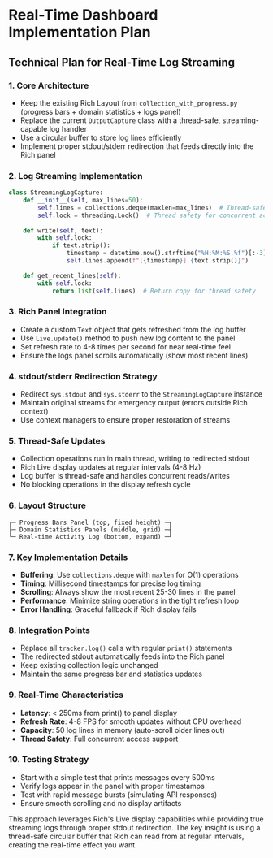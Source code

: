 # Real-Time Dashboard Implementation Plan

## Technical Plan for Real-Time Log Streaming

### 1. **Core Architecture**
- Keep the existing Rich Layout from `collection_with_progress.py` (progress bars + domain statistics + logs panel)
- Replace the current `OutputCapture` class with a thread-safe, streaming-capable log handler
- Use a circular buffer to store log lines efficiently
- Implement proper stdout/stderr redirection that feeds directly into the Rich panel

### 2. **Log Streaming Implementation**
```python
class StreamingLogCapture:
    def __init__(self, max_lines=50):
        self.lines = collections.deque(maxlen=max_lines)  # Thread-safe circular buffer
        self.lock = threading.Lock()  # Thread safety for concurrent access
        
    def write(self, text):
        with self.lock:
            if text.strip():
                timestamp = datetime.now().strftime("%H:%M:%S.%f")[:-3]  # Millisecond precision
                self.lines.append(f"[{timestamp}] {text.strip()}")
    
    def get_recent_lines(self):
        with self.lock:
            return list(self.lines)  # Return copy for thread safety
```

### 3. **Rich Panel Integration**
- Create a custom `Text` object that gets refreshed from the log buffer
- Use `Live.update()` method to push new log content to the panel
- Set refresh rate to 4-8 times per second for near real-time feel
- Ensure the logs panel scrolls automatically (show most recent lines)

### 4. **stdout/stderr Redirection Strategy**
- Redirect `sys.stdout` and `sys.stderr` to the `StreamingLogCapture` instance
- Maintain original streams for emergency output (errors outside Rich context)
- Use context managers to ensure proper restoration of streams

### 5. **Thread-Safe Updates**
- Collection operations run in main thread, writing to redirected stdout
- Rich Live display updates at regular intervals (4-8 Hz)
- Log buffer is thread-safe and handles concurrent reads/writes
- No blocking operations in the display refresh cycle

### 6. **Layout Structure**
```
┌─ Progress Bars Panel (top, fixed height) ─┐
├─ Domain Statistics Panels (middle, grid) ─┤  
└─ Real-time Activity Log (bottom, expand) ─┘
```

### 7. **Key Implementation Details**
- **Buffering**: Use `collections.deque` with `maxlen` for O(1) operations
- **Timing**: Millisecond timestamps for precise log timing
- **Scrolling**: Always show the most recent 25-30 lines in the panel
- **Performance**: Minimize string operations in the tight refresh loop
- **Error Handling**: Graceful fallback if Rich display fails

### 8. **Integration Points**
- Replace all `tracker.log()` calls with regular `print()` statements
- The redirected stdout automatically feeds into the Rich panel
- Keep existing collection logic unchanged
- Maintain the same progress bar and statistics updates

### 9. **Real-Time Characteristics**
- **Latency**: < 250ms from print() to panel display
- **Refresh Rate**: 4-8 FPS for smooth updates without CPU overhead
- **Capacity**: 50 log lines in memory (auto-scroll older lines out)
- **Thread Safety**: Full concurrent access support

### 10. **Testing Strategy**
- Start with a simple test that prints messages every 500ms
- Verify logs appear in the panel with proper timestamps
- Test with rapid message bursts (simulating API responses)
- Ensure smooth scrolling and no display artifacts

This approach leverages Rich's Live display capabilities while providing true streaming logs through proper stdout redirection. The key insight is using a thread-safe circular buffer that Rich can read from at regular intervals, creating the real-time effect you want.